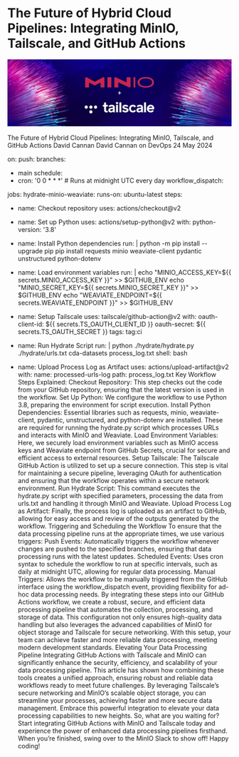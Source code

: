 # The Future of Hybrid Cloud Pipelines: Integrating MinIO, Tailscale, and GitHub Actions

![Header Image](/articles/images/The_Future_of_Hybrid_Cloud_Pipelines__Integrating_MinIO__Tailscale__and_GitHub_Actions.jpg)

The Future of Hybrid Cloud Pipelines: Integrating MinIO, Tailscale, and GitHub Actions
David Cannan
David Cannan
on
DevOps
24 May 2024

on:
push:
branches:
- main
schedule:
- cron: '0 0 * * *'  # Runs at midnight UTC every day
workflow_dispatch:

jobs:
hydrate-minio-weaviate:
runs-on: ubuntu-latest
steps:
- name: Checkout repository
uses: actions/checkout@v2

- name: Set up Python
uses: actions/setup-python@v2
with:
python-version: '3.8'

- name: Install Python dependencies
run: |
python -m pip install --upgrade pip
pip install requests minio weaviate-client pydantic unstructured python-dotenv

- name: Load environment variables
run: |
echo "MINIO_ACCESS_KEY=${{ secrets.MINIO_ACCESS_KEY }}" >> $GITHUB_ENV
echo "MINIO_SECRET_KEY=${{ secrets.MINIO_SECRET_KEY }}" >> $GITHUB_ENV
echo "WEAVIATE_ENDPOINT=${{ secrets.WEAVIATE_ENDPOINT }}" >> $GITHUB_ENV

- name: Setup Tailscale
uses: tailscale/github-action@v2
with:
oauth-client-id: ${{ secrets.TS_OAUTH_CLIENT_ID }}
oauth-secret: ${{ secrets.TS_OAUTH_SECRET }}
tags: tag:ci

- name: Run Hydrate Script
run: |
python ./hydrate/hydrate.py ./hydrate/urls.txt cda-datasets process_log.txt
shell: bash

- name: Upload Process Log as Artifact
uses: actions/upload-artifact@v2
with:
name: processed-urls-log
path: process_log.txt
Key Workflow Steps Explained:
Checkout Repository:
This step checks out the code from your GitHub repository, ensuring that the latest version is used in the workflow.
Set Up Python:
We configure the workflow to use Python 3.8, preparing the environment for script execution.
Install Python Dependencies:
Essential libraries such as requests, minio, weaviate-client, pydantic, unstructured, and python-dotenv are installed. These are required for running the hydrate.py script which processes URLs and interacts with MinIO and Weaviate.
Load Environment Variables:
Here, we securely load environment variables such as MinIO access keys and Weaviate endpoint from GitHub Secrets, crucial for secure and efficient access to external resources.
Setup Tailscale:
The Tailscale GitHub Action is utilized to set up a secure connection. This step is vital for maintaining a secure pipeline, leveraging OAuth for authentication and ensuring that the workflow operates within a secure network environment.
Run Hydrate Script:
This command executes the hydrate.py script with specified parameters, processing the data from urls.txt and handling it through MinIO and Weaviate.
Upload Process Log as Artifact:
Finally, the process log is uploaded as an artifact to GitHub, allowing for easy access and review of the outputs generated by the workflow.
Triggering and Scheduling the Workflow
To ensure that the data processing pipeline runs at the appropriate times, we use various triggers:
Push Events:
Automatically triggers the workflow whenever changes are pushed to the specified branches, ensuring that data processing runs with the latest updates.
Scheduled Events:
Uses cron syntax to schedule the workflow to run at specific intervals, such as daily at midnight UTC, allowing for regular data processing.
Manual Triggers:
Allows the workflow to be manually triggered from the GitHub interface using the workflow_dispatch event, providing flexibility for ad-hoc data processing needs.
By integrating these steps into our GitHub Actions workflow, we create a robust, secure, and efficient data processing pipeline that automates the collection, processing, and storage of data. This configuration not only ensures high-quality data handling but also leverages the advanced capabilities of MinIO for object storage and Tailscale for secure networking. With this setup, your team can achieve faster and more reliable data processing, meeting modern development standards.
Elevating Your Data Processing Pipeline
Integrating GitHub Actions with Tailscale and MinIO can significantly enhance the security, efficiency, and scalability of your data processing pipeline. This article has shown how combining these tools creates a unified approach, ensuring robust and reliable data workflows ready to meet future challenges. By leveraging Tailscale’s secure networking and MinIO’s scalable object storage, you can streamline your processes, achieving faster and more secure data management. Embrace this powerful integration to elevate your data processing capabilities to new heights.
So, what are you waiting for? Start integrating GitHub Actions with MinIO and Tailscale today and experience the power of enhanced data processing pipelines firsthand. When you’re finished, swing over to the
MinIO Slack
to show off! Happy coding!
